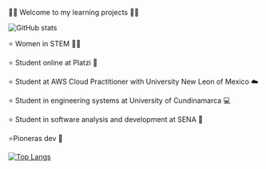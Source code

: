 🙇‍♀️ Welcome to my learning projects 🙇‍♀️

![GitHub stats](https://github-readme-stats.vercel.app/api?username=jlianacastillo&hide=contribs,prs)

⭐ Women in STEM 🙆‍♀️

⭐ Student online at Platzi 💚 

⭐ Student at AWS Cloud Practitioner with University New Leon of Mexico ☁️

⭐ Student in engineering systems at University of Cundinamarca 💻 

⭐ Student in software analysis and development at SENA 🐛

⭐Pioneras dev 🧡

[![Top Langs](https://github-readme-stats.vercel.app/api/top-langs/?username=jlianacastillo&layout)](https://github.com/jlianacastillo/github-readme-stats)







